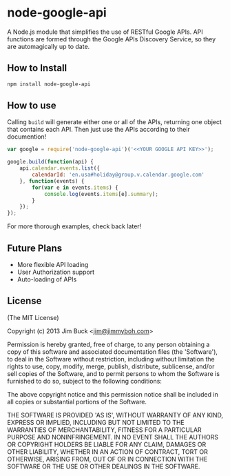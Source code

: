 # node-google-api

A Node.js module that simplifies the use of RESTful Google APIs.  API functions are formed through the Google APIs Discovery Service, so they are automagically up to date.

## How to Install

```bash
npm install node-google-api
```



## How to use

Calling `build` will generate either one or all of the APIs, returning one object that contains each API. Then just use the APIs according to their documention!

```js
var google = require('node-google-api')('<<YOUR GOOGLE API KEY>>');

google.build(function(api) {
    api.calendar.events.list({
        calendarId: 'en.usa#holiday@group.v.calendar.google.com'
    }, function(events) {
        for(var e in events.items) {
            console.log(events.items[e].summary);
        }
    });
});
```

For more thorough examples, check back later! 

## Future Plans
<ul>
	<li>More flexible API loading</li>
	<li>User Authorization support</li>
	<li>Auto-loading of APIs</li>
</ul>

## License 

(The MIT License)

Copyright (c) 2013 Jim Buck &lt;jim@jimmyboh.com&gt;

Permission is hereby granted, free of charge, to any person obtaining
a copy of this software and associated documentation files (the
'Software'), to deal in the Software without restriction, including
without limitation the rights to use, copy, modify, merge, publish,
distribute, sublicense, and/or sell copies of the Software, and to
permit persons to whom the Software is furnished to do so, subject to
the following conditions:

The above copyright notice and this permission notice shall be
included in all copies or substantial portions of the Software.

THE SOFTWARE IS PROVIDED 'AS IS', WITHOUT WARRANTY OF ANY KIND,
EXPRESS OR IMPLIED, INCLUDING BUT NOT LIMITED TO THE WARRANTIES OF
MERCHANTABILITY, FITNESS FOR A PARTICULAR PURPOSE AND NONINFRINGEMENT.
IN NO EVENT SHALL THE AUTHORS OR COPYRIGHT HOLDERS BE LIABLE FOR ANY
CLAIM, DAMAGES OR OTHER LIABILITY, WHETHER IN AN ACTION OF CONTRACT,
TORT OR OTHERWISE, ARISING FROM, OUT OF OR IN CONNECTION WITH THE
SOFTWARE OR THE USE OR OTHER DEALINGS IN THE SOFTWARE.